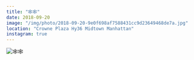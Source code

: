 ```yaml
---
title: "🕸🕸"
date: 2018-09-20
image: "/img/photo/2018-09-20-9e0f698af7588431cc9d23649468de7a.jpg"
location: "Crowne Plaza Hy36 Midtown Manhattan"
instagram: true
---
```


![🕸🕸](/img/photo/2018-09-20-9e0f698af7588431cc9d23649468de7a.jpg)
